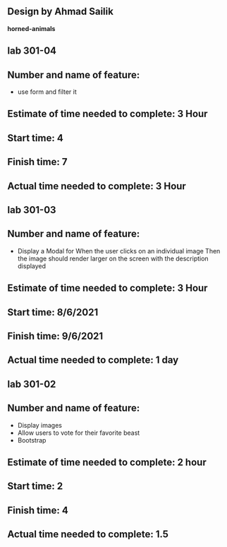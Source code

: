 ## Design by Ahmad Sailik
**horned-animals**
## lab 301-04
## Number and name of feature: 
- use form and filter it

## Estimate of time needed to complete:  3 Hour

## Start time: 4

## Finish time: 7

## Actual time needed to complete: 3 Hour

## lab 301-03
## Number and name of feature: 
- Display a Modal for When the user clicks on an individual image
Then the image should render larger on the screen with the description displayed

## Estimate of time needed to complete:  3 Hour

## Start time: 8/6/2021

## Finish time: 9/6/2021

## Actual time needed to complete: 1 day



## lab 301-02
## Number and name of feature: 
- Display images
- Allow users to vote for their favorite beast
- Bootstrap
## Estimate of time needed to complete: 2 hour

## Start time: 2

## Finish time: 4

## Actual time needed to complete: 1.5